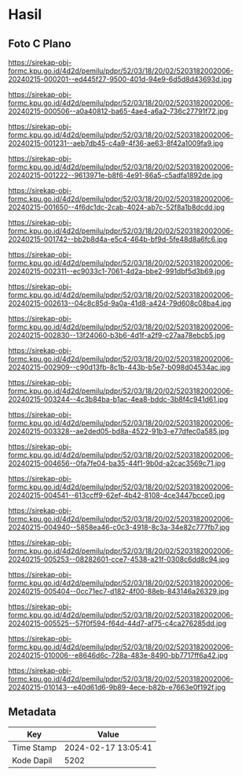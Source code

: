 # Hasil

## Foto C Plano

https://sirekap-obj-formc.kpu.go.id/4d2d/pemilu/pdpr/52/03/18/20/02/5203182002006-20240215-000201--ed445f27-9500-401d-94e9-6d5d8d43693d.jpg

https://sirekap-obj-formc.kpu.go.id/4d2d/pemilu/pdpr/52/03/18/20/02/5203182002006-20240215-000506--a0a40812-ba65-4ae4-a6a2-736c27791f72.jpg

https://sirekap-obj-formc.kpu.go.id/4d2d/pemilu/pdpr/52/03/18/20/02/5203182002006-20240215-001231--aeb7db45-c4a9-4f36-ae63-8f42a1009fa9.jpg

https://sirekap-obj-formc.kpu.go.id/4d2d/pemilu/pdpr/52/03/18/20/02/5203182002006-20240215-001222--9613971e-b8f6-4e91-86a5-c5adfa1892de.jpg

https://sirekap-obj-formc.kpu.go.id/4d2d/pemilu/pdpr/52/03/18/20/02/5203182002006-20240215-001650--4f6dc1dc-2cab-4024-ab7c-52f8a1b8dcdd.jpg

https://sirekap-obj-formc.kpu.go.id/4d2d/pemilu/pdpr/52/03/18/20/02/5203182002006-20240215-001742--bb2b8d4a-e5c4-464b-bf9d-5fe48d8a6fc6.jpg

https://sirekap-obj-formc.kpu.go.id/4d2d/pemilu/pdpr/52/03/18/20/02/5203182002006-20240215-002311--ec9033c1-7061-4d2a-bbe2-991dbf5d3b69.jpg

https://sirekap-obj-formc.kpu.go.id/4d2d/pemilu/pdpr/52/03/18/20/02/5203182002006-20240215-002613--04c8c85d-9a0a-41d8-a424-79d608c08ba4.jpg

https://sirekap-obj-formc.kpu.go.id/4d2d/pemilu/pdpr/52/03/18/20/02/5203182002006-20240215-002830--13f24060-b3b6-4d1f-a2f9-c27aa78ebcb5.jpg

https://sirekap-obj-formc.kpu.go.id/4d2d/pemilu/pdpr/52/03/18/20/02/5203182002006-20240215-002909--c90d13fb-8c1b-443b-b5e7-b098d04534ac.jpg

https://sirekap-obj-formc.kpu.go.id/4d2d/pemilu/pdpr/52/03/18/20/02/5203182002006-20240215-003244--4c3b84ba-b1ac-4ea8-bddc-3b8f4c941d61.jpg

https://sirekap-obj-formc.kpu.go.id/4d2d/pemilu/pdpr/52/03/18/20/02/5203182002006-20240215-003328--ae2ded05-bd8a-4522-91b3-e77dfec0a585.jpg

https://sirekap-obj-formc.kpu.go.id/4d2d/pemilu/pdpr/52/03/18/20/02/5203182002006-20240215-004656--0fa7fe04-ba35-44f1-9b0d-a2cac3569c71.jpg

https://sirekap-obj-formc.kpu.go.id/4d2d/pemilu/pdpr/52/03/18/20/02/5203182002006-20240215-004541--613ccff9-62ef-4b42-8108-4ce3447bcce0.jpg

https://sirekap-obj-formc.kpu.go.id/4d2d/pemilu/pdpr/52/03/18/20/02/5203182002006-20240215-004940--5858ea46-c0c3-4918-8c3a-34e82c777fb7.jpg

https://sirekap-obj-formc.kpu.go.id/4d2d/pemilu/pdpr/52/03/18/20/02/5203182002006-20240215-005253--08282601-cce7-4538-a21f-0308c6dd8c94.jpg

https://sirekap-obj-formc.kpu.go.id/4d2d/pemilu/pdpr/52/03/18/20/02/5203182002006-20240215-005404--0cc71ec7-d182-4f00-88eb-843146a26329.jpg

https://sirekap-obj-formc.kpu.go.id/4d2d/pemilu/pdpr/52/03/18/20/02/5203182002006-20240215-005525--57f0f594-f64d-44d7-af75-c4ca276285dd.jpg

https://sirekap-obj-formc.kpu.go.id/4d2d/pemilu/pdpr/52/03/18/20/02/5203182002006-20240215-010006--e8646d6c-728a-483e-8490-bb7717ff6a42.jpg

https://sirekap-obj-formc.kpu.go.id/4d2d/pemilu/pdpr/52/03/18/20/02/5203182002006-20240215-010143--e40d61d6-9b89-4ece-b82b-e7663e0f192f.jpg


## Metadata

| Key        | Value               |
| ---------- | ------------------- |
| Time Stamp | 2024-02-17 13:05:41 |
| Kode Dapil | 5202                |




